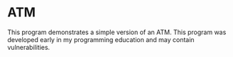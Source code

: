 # ATM
This program demonstrates a simple version of an ATM.
This program was developed early in my programming education and may contain vulnerabilities.
